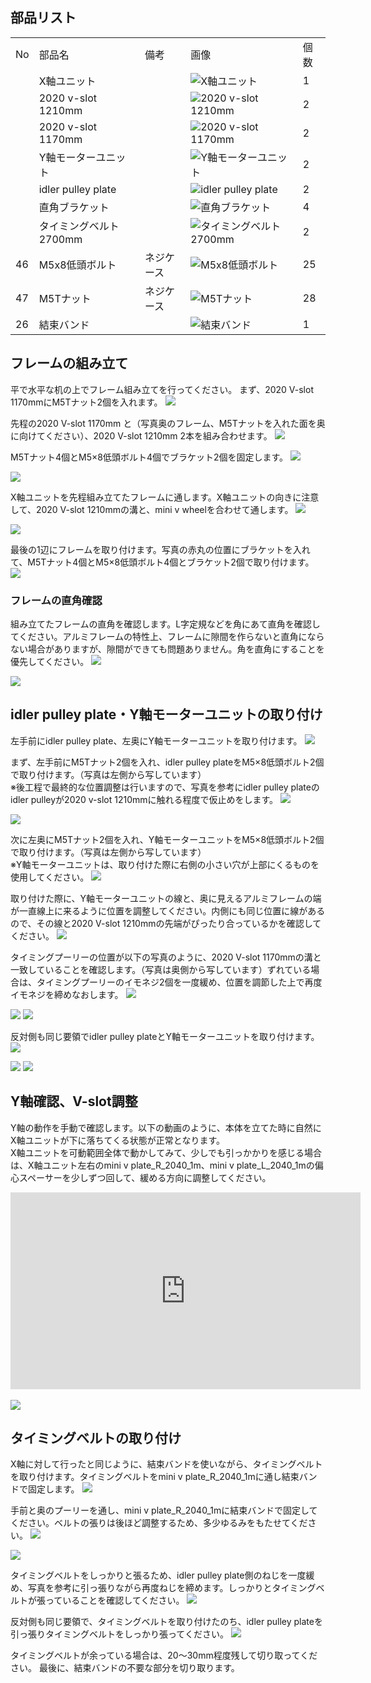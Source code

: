 ## 部品リスト
<table class="packing-list">
<tbody>
<tr>
<td>No</td>
<td>部品名</td>
<td>備考</td>
<td class="packing-img">画像</td>
<td>個数</td>
</tr>
<tr>
<td></td>
<td>X軸ユニット</td>
<td></td>
<td><img src="./images/05/kp4-1.jpg" alt="X軸ユニット"></td>
<td>1</td>
</tr>
<tr>
<td></td>
<td>2020 v-slot 1210mm</td>
<td></td>
<td><img src="./images/05/kp4-2.jpg" alt="2020 v-slot 1210mm"></td>
<td>2</td>
</tr>
<tr>
<td></td>
<td>2020 v-slot 1170mm</td>
<td></td>
<td><img src="./images/05/kp4-3.jpg" alt="2020 v-slot 1170mm"></td>
<td>2</td>
</tr>
<tr>
<td></td>
<td>Y軸モーターユニット</td>
<td></td>
<td><img src="./images/05/kp4-4.jpg" alt="Y軸モーターユニット"></td>
<td>2</td>
</tr>
<tr>
<td></td>
<td>idler pulley plate</td>
<td></td>
<td><img src="./images/05/kp4-5.jpg" alt="idler pulley plate"></td>
<td>2</td>
</tr>
<tr>
<td></td>
<td>直角ブラケット</td>
<td></td>
<td><img src="./images/05/kp4-6.jpg" alt="直角ブラケット"></td>
<td>4</td>
</tr>
<tr>
<td></td>
<td>タイミングベルト2700mm</td>
<td></td>
<td><img src="./images/05/kp4-7.jpg" alt="タイミングベルト2700mm"></td>
<td>2</td>
</tr>
<tr>
<td>46</td>
<td>M5x8低頭ボルト</td>
<td>ネジケース</td>
<td><img src="./images/05/kp4-8.jpg" alt="M5x8低頭ボルト"></td>
<td>25</td>
</tr>
<tr>
<td>47</td>
<td>M5Tナット</td>
<td>ネジケース</td>
<td><img src="./images/05/kp4-9.jpg" alt="M5Tナット"></td>
<td>28</td>
</tr>
<tr>
<td>26</td>
<td>結束バンド</td>
<td></td>
<td><img src="./images/05/kp4-10.jpg" alt="結束バンド"></td>
<td>1</td>
</tr>
</tbody>
</table>

## フレームの組み立て
平で水平な机の上でフレーム組み立てを行ってください。
まず、2020 V-slot 1170mmにM5Tナット2個を入れます。
<img src="./images/05/mini-1000mm_05_01.jpg">

先程の2020 V-slot 1170mm と（写真奥のフレーム、M5Tナットを入れた面を奥に向けてください）、2020 V-slot 1210mm 2本を組み合わせます。
<img src="./images/05/mini-1000mm_05_02.jpg">

M5Tナット4個とM5&times;8低頭ボルト4個でブラケット2個を固定します。
<img src="./images/05/mini-1000mm_05_03.jpg">

<img src="./images/05/mini-1000mm_05_04.jpg">

X軸ユニットを先程組み立てたフレームに通します。X軸ユニットの向きに注意して、2020 V-slot 1210mmの溝と、mini v wheelを合わせて通します。
<img src="./images/05/mini-1000mm_05_05.jpg">

<img src="./images/05/mini-1000mm_05_06.jpg">

最後の1辺にフレームを取り付けます。写真の赤丸の位置にブラケットを入れて、M5Tナット4個とM5&times;8低頭ボルト4個とブラケット2個で取り付けます。
<img src="./images/05/mini-1000mm_05_07.jpg">

### フレームの直角確認
組み立てたフレームの直角を確認します。L字定規などを角にあて直角を確認してください。アルミフレームの特性上、フレームに隙間を作らないと直角にならない場合がありますが、隙間ができても問題ありません。角を直角にすることを優先してください。
<img src="./images/05/mini-1000mm_05_08.jpg">

<img src="./images/05/mini-1000mm_05_09.jpg">

## idler pulley plate・Y軸モーターユニットの取り付け
左手前にidler pulley plate、左奥にY軸モーターユニットを取り付けます。
<img src="./images/05/mini-1000mm_05_10.jpg">

まず、左手前にM5Tナット2個を入れ、idler pulley plateをM5&times;8低頭ボルト2個で取り付けます。（写真は左側から写しています）  
※後工程で最終的な位置調整は行いますので、写真を参考にidler pulley plateのidler pulleyが2020 v-slot 1210mmに触れる程度で仮止めをします。
<img src="./images/05/mini-1000mm_05_11.jpg">

<img src="./images/05/mini-1000mm_05_12.jpg">

次に左奥にM5Tナット2個を入れ、Y軸モーターユニットをM5&times;8低頭ボルト2個で取り付けます。（写真は左側から写しています）  
※Y軸モーターユニットは、取り付けた際に右側の小さい穴が上部にくるものを使用してください。
<img src="./images/05/mini-1000mm_05_13.jpg">

取り付けた際に、Y軸モーターユニットの線と、奥に見えるアルミフレームの端が一直線上に来るように位置を調整してください。内側にも同じ位置に線があるので、その線と2020 V-slot 1210mmの先端がぴったり合っているかを確認してください。
<img src="./images/05/mini-1000mm_05_14.jpg">

タイミングプーリーの位置が以下の写真のように、2020 V-slot 1170mmの溝と一致していることを確認します。（写真は奥側から写しています）ずれている場合は、タイミングプーリーのイモネジ2個を一度緩め、位置を調節した上で再度イモネジを締めなおします。
<img src="./images/05/mini-1000mm_05_15.jpg">

<img src="./images/05/mini-1000mm_05_16.jpg">

<img src="./images/05/mini-1000mm_05_17.jpg">

反対側も同じ要領でidler pulley plateとY軸モーターユニットを取り付けます。
<img src="./images/05/mini-1000mm_05_18.jpg">

<img src="./images/05/mini-1000mm_05_19.jpg">

<img src="./images/05/mini-1000mm_05_20.jpg">

## Y軸確認、V-slot調整
Y軸の動作を手動で確認します。以下の動画のように、本体を立てた時に自然にX軸ユニットが下に落ちてくる状態が正常となります。  
X軸ユニットを可動範囲全体で動かしてみて、少しでも引っかかりを感じる場合は、X軸ユニット左右のmini v plate_R_2040_1m、mini v plate_L_2040_1mの偏心スペーサーを少しずつ回して、緩める方向に調整してください。

<div class="iframe-content">
<iframe width="560" height="315" src="https://www.youtube.com/embed/BsWwEVtgDBo" frameborder="0" allow="accelerometer; autoplay; encrypted-media; gyroscope; picture-in-picture" allowfullscreen></iframe>
</div>

<br>

<img src="./images/05/mini-1000mm_05_21.jpg">

## タイミングベルトの取り付け
X軸に対して行ったと同じように、結束バンドを使いながら、タイミングベルトを取り付けます。タイミングベルトをmini v plate_R_2040_1mに通し結束バンドで固定します。
<img src="./images/05/mini-1000mm_05_22.jpg">

手前と奥のプーリーを通し、mini v plate_R_2040_1mに結束バンドで固定してください。ベルトの張りは後ほど調整するため、多少ゆるみをもたせてください。
<img src="./images/05/mini-1000mm_05_23.jpg">

<img src="./images/05/mini-1000mm_05_24.jpg">

タイミングベルトをしっかりと張るため、idler pulley plate側のねじを一度緩め、写真を参考に引っ張りながら再度ねじを締めます。しっかりとタイミングベルトが張っていることを確認してください。
<img src="./images/05/mini-1000mm_05_25.jpg">

反対側も同じ要領で、タイミングベルトを取り付けたのち、idler pulley plateを引っ張りタイミングベルトをしっかり張ってください。
<img src="./images/05/mini-1000mm_05_26.jpg">

タイミングベルトが余っている場合は、20〜30mm程度残して切り取ってください。
最後に、結束バンドの不要な部分を切り取ります。
